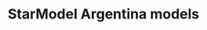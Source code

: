 ---
title: "StarModel Argentina models"
description: Modelos de la academia StarModel
resources:
  - src: photo.jpeg
    params:
      cover: true
menus:
  main:
    name: Home
    weight: -1
# sub-galleries on list pages are sorted by date and weight (descending)
#cascade:
#  build:
#    publishResources: false # do not include full images. Also disable download

---